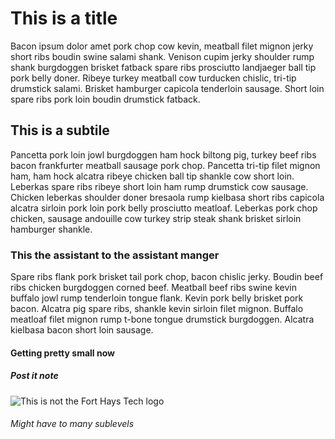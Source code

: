 # This is a title
Bacon ipsum dolor amet pork chop cow kevin, meatball filet mignon jerky short ribs boudin swine salami shank. Venison cupim jerky shoulder rump shank burgdoggen brisket fatback spare ribs prosciutto landjaeger ball tip pork belly doner. Ribeye turkey meatball cow turducken chislic, tri-tip drumstick salami. Brisket hamburger capicola tenderloin sausage. Short loin spare ribs pork loin boudin drumstick fatback.
## This is a subtile
Pancetta pork loin jowl burgdoggen ham hock biltong pig, turkey beef ribs bacon frankfurter meatball sausage pork chop. Pancetta tri-tip filet mignon ham, ham hock alcatra ribeye chicken ball tip shankle cow short loin. Leberkas spare ribs ribeye short loin ham rump drumstick cow sausage. Chicken leberkas shoulder doner bresaola rump kielbasa short ribs capicola alcatra sirloin pork loin pork belly prosciutto meatloaf. Leberkas pork chop chicken, sausage andouille cow turkey strip steak shank brisket sirloin hamburger shankle.
### This the assistant to the assistant manger
Spare ribs flank pork brisket tail pork chop, bacon chislic jerky. Boudin beef ribs chicken burgdoggen corned beef. Meatball beef ribs swine kevin buffalo jowl rump tenderloin tongue flank. Kevin pork belly brisket pork bacon. Alcatra pig spare ribs, shankle kevin sirloin filet mignon. Buffalo meatloaf filet mignon rump t-bone tongue drumstick burgdoggen. Alcatra kielbasa bacon short loin sausage.
#### Getting pretty small now
##### Post it note
![This is not the Fort Hays Tech logo](https://images.ctfassets.net/nvz650yohim6/2RWM8m78orJxIEPiDjeiRm/d9df0343aa1e61fddab723bc0273ff22/logo-guidelines-fy21-GTlogo-colour.jpeg)
###### Might have to many sublevels
